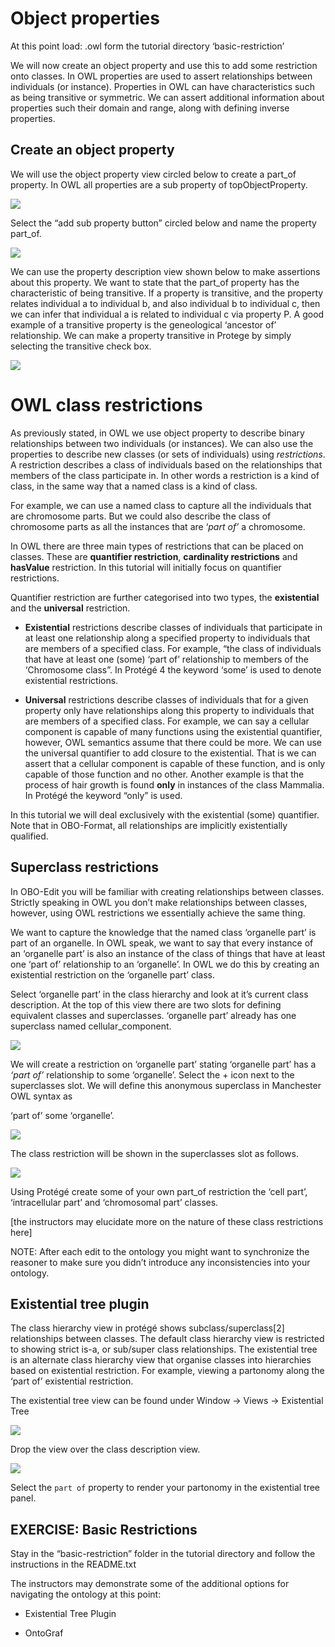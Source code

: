 Object properties
=================

At this point load: .owl form the tutorial directory ‘basic-restriction’

We will now create an object property and use this to add some restriction onto classes. In OWL properties are used to assert relationships between individuals (or instance). Properties in OWL can have characteristics such as being transitive or symmetric. We can assert additional information about properties such their domain and range, along with defining inverse properties.

Create an object property
-------------------------

We will use the object property view circled below to create a part\_of property. In OWL all properties are a sub property of topObjectProperty.

![](./media/image39.png)

Select the “add sub property button” circled below and name the property part\_of.

![](./media/image40.png)

We can use the property description view shown below to make assertions about this property. We want to state that the part\_of property has the characteristic of being transitive. If a property is transitive, and the property relates individual a to individual b, and also individual b to individual c, then we can infer that individual a is related to individual c via property P. A good example of a transitive property is the geneological ‘ancestor of’ relationship. We can make a property transitive in Protege by simply selecting the transitive check box.

![](./media/image41.png)

OWL class restrictions
======================

As previously stated, in OWL we use object property to describe binary relationships between two individuals (or instances). We can also use the properties to describe new classes (or sets of individuals) using *restrictions*. A restriction describes a class of individuals based on the relationships that members of the class participate in. In other words a restriction is a kind of class, in the same way that a named class is a kind of class.

For example, we can use a named class to capture all the individuals that are chromosome parts. But we could also describe the class of chromosome parts as all the instances that are ‘*part of’* a chromosome.

In OWL there are three main types of restrictions that can be placed on classes. These are **quantifier restriction**, **cardinality restrictions** and **hasValue** restriction. In this tutorial will initially focus on quantifier restrictions.

Quantifier restriction are further categorised into two types, the **existential** and the **universal** restriction.

-   **Existential** restrictions describe classes of individuals that participate in at least one relationship along a specified property to individuals that are members of a specified class. For example, “the class of individuals that have at least one (some) ‘part of’ relationship to members of the ‘Chromosome class”. In Protégé 4 the keyword ‘some’ is used to denote existential restrictions.

-   **Universal** restrictions describe classes of individuals that for a given property only have relationships along this property to individuals that are members of a specified class. For example, we can say a cellular component is capable of many functions using the existential quantifier, however, OWL semantics assume that there could be more. We can use the universal quantifier to add closure to the existential. That is we can assert that a cellular component is capable of these function, and is only capable of those function and no other. Another example is that the process of hair growth is found **only** in instances of the class Mammalia. In Protégé the keyword “only” is used.

In this tutorial we will deal exclusively with the existential (some) quantifier. Note that in OBO-Format, all relationships are implicitly existentially qualified.

Superclass restrictions
-----------------------

In OBO-Edit you will be familiar with creating relationships between classes. Strictly speaking in OWL you don’t make relationships between classes, however, using OWL restrictions we essentially achieve the same thing.

We want to capture the knowledge that the named class ‘organelle part’ is part of an organelle. In OWL speak, we want to say that every instance of an ‘organelle part’ is also an instance of the class of things that have at least one ‘part of’ relationship to an ‘organelle’. In OWL we do this by creating an existential restriction on the ‘organelle part’ class.

Select ‘organelle part’ in the class hierarchy and look at it’s current class description. At the top of this view there are two slots for defining equivalent classes and superclasses. ‘organelle part’ already has one superclass named cellular\_component.

![](./media/image42.png)

We will create a restriction on ‘organelle part’ stating ‘organelle part’ has a *‘part of’* relationship to some ‘organelle’. Select the + icon next to the superclasses slot. We will define this anonymous superclass in Manchester OWL syntax as

‘part of’ some ‘organelle’.

![](./media/image43.png)

The class restriction will be shown in the superclasses slot as follows.

![](./media/image44.png)

Using Protégé create some of your own part\_of restriction the ‘cell part’, ‘intracellular part’ and ‘chromosomal part’ classes.

\[the instructors may elucidate more on the nature of these class restrictions here\]

NOTE: After each edit to the ontology you might want to synchronize the reasoner to make sure you didn’t introduce any inconsistencies into your ontology.

Existential tree plugin
-----------------------

The class hierarchy view in protégé shows subclass/superclass[2] relationships between classes. The default class hierarchy view is restricted to showing strict is-a, or sub/super class relationships. The existential tree is an alternate class hierarchy view that organise classes into hierarchies based on existential restriction. For example, viewing a partonomy along the ‘part of’ existential restriction.

The existential tree view can be found under Window -> Views -> Existential Tree

![](./media/image45.png)

Drop the view over the class description view.

![](./media/image46.png)

Select the `part of` property to render your partonomy in the existential tree panel.

## EXERCISE: Basic Restrictions

Stay in the “basic-restriction” folder in the tutorial directory and follow the instructions in the README.txt

The instructors may demonstrate some of the additional options for navigating the ontology at this point:

-   Existential Tree Plugin

-   OntoGraf
